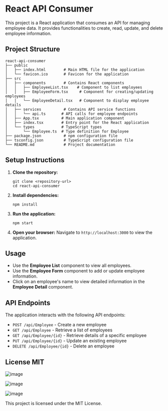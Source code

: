 # React API Consumer

This project is a React application that consumes an API for managing employee data. It provides functionalities to create, read, update, and delete employee information.

## Project Structure

```
react-api-consumer
├── public
│   ├── index.html        # Main HTML file for the application
│   └── favicon.ico       # Favicon for the application
├── src
│   ├── components        # Contains React components
│   │   ├── EmployeeList.tsx    # Component to list employees
│   │   ├── EmployeeForm.tsx     # Component for creating/updating employees
│   │   └── EmployeeDetail.tsx   # Component to display employee details
│   ├── services          # Contains API service functions
│   │   └── api.ts       # API calls for employee endpoints
│   ├── App.tsx          # Main application component
│   ├── index.tsx        # Entry point for the React application
│   └── types            # TypeScript types
│       └── Employee.ts  # Type definition for Employee
├── package.json          # npm configuration file
├── tsconfig.json         # TypeScript configuration file
└── README.md             # Project documentation
```

## Setup Instructions

1. **Clone the repository:**
   ```
   git clone <repository-url>
   cd react-api-consumer
   ```

2. **Install dependencies:**
   ```
   npm install
   ```

3. **Run the application:**
   ```
   npm start
   ```

4. **Open your browser:**
   Navigate to `http://localhost:3000` to view the application.

## Usage

- Use the **Employee List** component to view all employees.
- Use the **Employee Form** component to add or update employee information.
- Click on an employee's name to view detailed information in the **Employee Detail** component.

## API Endpoints

The application interacts with the following API endpoints:

- `POST /api/Employee` - Create a new employee
- `GET /api/Employee` - Retrieve a list of employees
- `GET /api/Employee/{id}` - Retrieve details of a specific employee
- `PUT /api/Employee/{id}` - Update an existing employee
- `DELETE /api/Employee/{id}` - Delete an employee

## License MIT


![image](https://github.com/user-attachments/assets/3a6f82a5-201e-484a-8211-2b29b852133d)

![image](https://github.com/user-attachments/assets/d1911d16-593e-4b7c-8192-9d19d5c6117d)

![image](https://github.com/user-attachments/assets/2834e8b5-707c-48dc-95d4-14af66f2676c)




This project is licensed under the MIT License.
